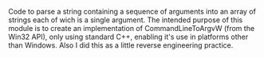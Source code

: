 Code to parse a string containing a sequence of arguments into an array of strings each of wich is a single argument.
The intended purpose of this module is to create an implementation of CommandLineToArgvW (from the Win32 API), only using standard C++, enabling it's use in platforms other than Windows.
Also I did this as a little reverse engineering practice.
